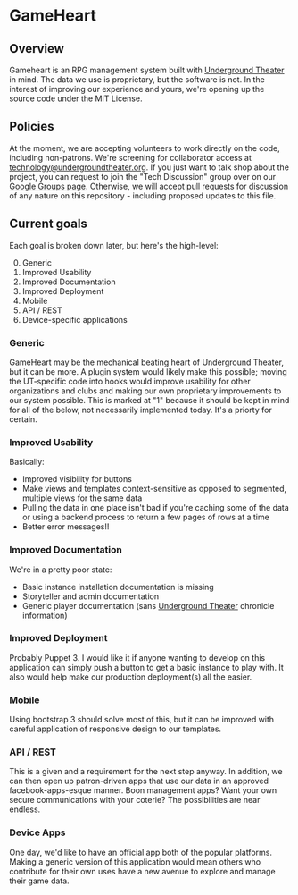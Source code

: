 # GameHeart

## Overview

Gameheart is an RPG management system built with [Underground Theater](http://www.undergroundtheater.org) in mind.  The data we use is proprietary, but the software is not.  In the interest of improving our experience and yours, we're opening up the source code under the MIT License.

## Policies

At the moment, we are accepting volunteers to work directly on the code, including non-patrons.  We're screening for collaborator access at technology@undergroundtheater.org.  If you just want to talk shop about the project, you can request to join the "Tech Discussion" group over on our [Google Groups page](http://groups.undergroundtheater.org). Otherwise, we will accept pull requests for discussion of any nature on this repository - including proposed updates to this file.

## Current goals

Each goal is broken down later, but here's the high-level:

0. Generic
1. Improved Usability 
2. Improved Documentation 
3. Improved Deployment
3. Mobile
4. API / REST
5. Device-specific applications

### Generic

GameHeart may be the mechanical beating heart of Underground Theater, but it can be more.  A plugin system would likely make this possible; moving the UT-specific code into hooks would improve usability for other organizations and clubs and making our own proprietary improvements to our system possible.  This is marked at "1" because it should be kept in mind for all of the below, not necessarily implemented today. It's a priorty for certain.

### Improved Usability

Basically:

* Improved visibility for buttons
* Make views and templates context-sensitive as opposed to segmented, multiple views for the same data
* Pulling the data in one place isn't bad if you're caching some of the data or using a backend process to return a few pages of rows at a time
* Better error messages!!

### Improved Documentation

We're in a pretty poor state:

* Basic instance installation documentation is missing
* Storyteller and admin documentation
* Generic player documentation (sans [Underground Theater](http://www.undergroundtheater.org) chronicle information)

### Improved Deployment

Probably Puppet 3.  I would like it if anyone wanting to develop on this application can simply push a button to get a basic instance to play with.  It also would help make our production deployment(s) all the easier.

### Mobile

Using bootstrap 3 should solve most of this, but it can be improved with careful application of responsive design to our templates.

### API / REST

This is a given and a requirement for the next step anyway.  In addition, we can then open up patron-driven apps that use our data in an approved facebook-apps-esque manner.  Boon management apps? Want your own secure communications with your coterie? The possibilities are near endless.

### Device Apps

One day, we'd like to have an official app both of the popular platforms. Making a generic version of this application would mean others who contribute for their own uses have a new avenue to explore and manage their game data.
